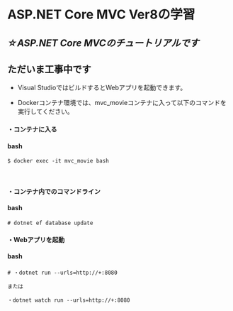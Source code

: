 # ASP.NET Core MVC Ver8の学習  
## *☆ASP.NET Core MVCのチュートリアルです*  

## ただいま工事中です  

- Visual StudioではビルドするとWebアプリを起動できます。  
  
- Dockerコンテナ環境では、mvc_movieコンテナに入って以下のコマンドを実行してください。  
#### ・コンテナに入る
#### bash
```
$ docker exec -it mvc_movie bash
```
<br>

#### ・コンテナ内でのコマンドライン
#### bash
```
# dotnet ef database update
```

#### ・Webアプリを起動
#### bash
```
# ・dotnet run --urls=http://+:8080 

または 

・dotnet watch run --urls=http://+:8080 
```

